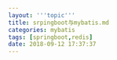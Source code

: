 ```yaml
---
layout: '''topic'''
title: srpingboot与mybatis.md
categories: mybatis
tags: [springboot,redis]
date: 2018-09-12 17:37:37
---
```

